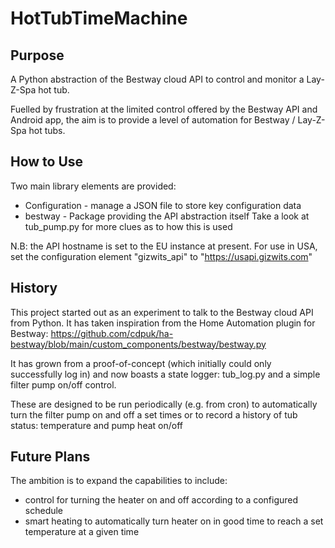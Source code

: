 # HotTubTimeMachine
## Purpose
A Python abstraction of the Bestway cloud API to control and monitor a Lay-Z-Spa hot tub.

Fuelled by frustration at the limited control offered by the
Bestway API and Android app, the aim is to provide a level
of automation for Bestway / Lay-Z-Spa hot tubs.
## How to Use
Two main library elements are provided:
* Configuration - manage a JSON file to store key configuration data
* bestway - Package providing the API abstraction itself
Take a look at tub_pump.py for more clues as to how this is used

N.B: the API hostname is set to the EU instance at present.
For use in USA, set the configuration element "gizwits_api"
to "https://usapi.gizwits.com"
## History
This project started out as an experiment to talk to the Bestway cloud API from Python.
It has taken inspiration from the Home Automation plugin
for Bestway:
https://github.com/cdpuk/ha-bestway/blob/main/custom_components/bestway/bestway.py

It has grown from a proof-of-concept (which initially could only successfully log in)
and now boasts a state logger: tub_log.py
and a simple filter pump on/off control.

These are designed to be run periodically (e.g. from cron) to automatically turn the filter pump on and off a set times
or to record a history of tub status: temperature and pump heat on/off
## Future Plans
The ambition is to expand the capabilities to include:
* control for turning the heater
on and off according to a configured schedule
* smart heating to automatically turn heater on in good time to
reach a set temperature at a given time
